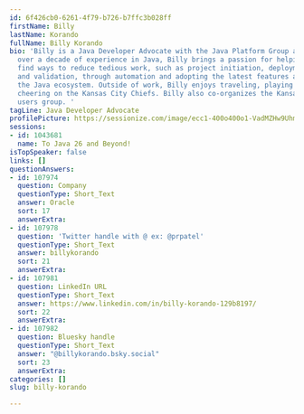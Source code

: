 ```yaml
---
id: 6f426cb0-6261-4f79-b726-b7ffc3b028ff
firstName: Billy
lastName: Korando
fullName: Billy Korando
bio: 'Billy is a Java Developer Advocate with the Java Platform Group at Oracle. With
  over a decade of experience in Java, Billy brings a passion for helping developers
  find ways to reduce tedious work, such as project initiation, deployment, testing,
  and validation, through automation and adopting the latest features and tools in
  the Java ecosystem. Outside of work, Billy enjoys traveling, playing kickball, and
  cheering on the Kansas City Chiefs. Billy also co-organizes the Kansas City Java
  users group. '
tagLine: Java Developer Advocate
profilePicture: https://sessionize.com/image/ecc1-400o400o1-VadMZHw9Uhmd4GbgH96jx1.jpg
sessions:
- id: 1043681
  name: To Java 26 and Beyond!
isTopSpeaker: false
links: []
questionAnswers:
- id: 107974
  question: Company
  questionType: Short_Text
  answer: Oracle
  sort: 17
  answerExtra:
- id: 107978
  question: 'Twitter handle with @ ex: @prpatel'
  questionType: Short_Text
  answer: billykorando
  sort: 21
  answerExtra:
- id: 107981
  question: LinkedIn URL
  questionType: Short_Text
  answer: https://www.linkedin.com/in/billy-korando-129b8197/
  sort: 22
  answerExtra:
- id: 107982
  question: Bluesky handle
  questionType: Short_Text
  answer: "@billykorando.bsky.social"
  sort: 23
  answerExtra:
categories: []
slug: billy-korando

---
```

